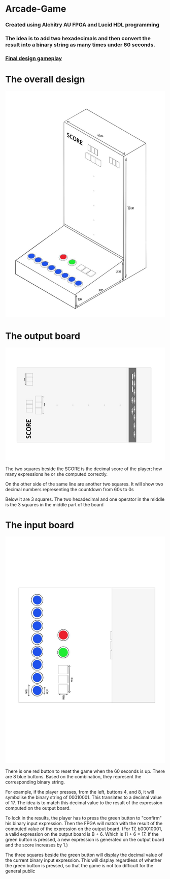 # Arcade-Game
### Created using Alchitry AU FPGA and Lucid HDL programming

### The idea is to add two hexadecimals and then convert the result into a binary string as many times under 60 seconds.

### [Final design gameplay](https://youtube.com/shorts/iGxqrRCro3M?feature=share)

# The overall design
![alt text](https://github.com/SeanLimHH/Arcade-Game/blob/main/Overall%20Design.jpg?raw=true)

# The output board
![alt text](https://github.com/SeanLimHH/Arcade-Game/blob/main/Output%20Board%20(Screen).jpg?raw=true)

The two squares beside the SCORE is the decimal score of the player; how many expressions he or she computed correctly.

On the other side of the same line are another two squares. It will show two decimal numbers representing the countdown from 60s to 0s

Below it are 3 squares. The two hexadecimal and one operator in the middle is the 3 squares in the middle part of the board

# The input board
![alt text](https://github.com/SeanLimHH/Arcade-Game/blob/main/Input%20Board.jpg?raw=true)

There is one red button to reset the game when the 60 seconds is up.
There are 8 blue buttons. Based on the combination, they represent the corresponding binary string.

For example, if the player presses, from the left, buttons 4, and 8, it will symbolise the binary string of 00010001. This translates to a decimal value of 17.
The idea is to match this decimal value to the result of the expression computed on the output board.

To lock in the results, the player has to press the green button to "confirm" his binary input expression. Then the FPGA will match with the result of the computed value of the expression on the output board. (For 17, b00010001, a valid expression on the output board is B + 6. Which is 11 + 6 = 17. If the green button is pressed, a new expression is generated on the output board and the score increases by 1.)

The three squares beside the green button will display the decimal value of the current binary input expression. This will display regardless of whether the green button is pressed, so that the game is not too difficult for the general public
